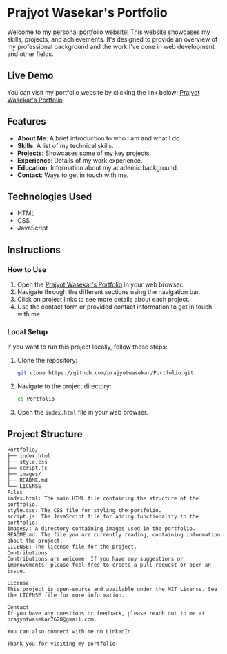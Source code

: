 # Prajyot Wasekar's Portfolio

Welcome to my personal portfolio website! This website showcases my skills, projects, and achievements. It's designed to provide an overview of my professional background and the work I've done in web development and other fields.

## Live Demo

You can visit my portfolio website by clicking the link below:
[Prajyot Wasekar's Portfolio](https://prajyotwasekar.github.io/Portfolio/)

## Features

- **About Me**: A brief introduction to who I am and what I do.
- **Skills**: A list of my technical skills.
- **Projects**: Showcases some of my key projects.
- **Experience**: Details of my work experience.
- **Education**: Information about my academic background.
- **Contact**: Ways to get in touch with me.

## Technologies Used

- HTML
- CSS
- JavaScript

## Instructions

### How to Use

1. Open the [Prajyot Wasekar's Portfolio](https://prajyotwasekar.github.io/Portfolio/) in your web browser.
2. Navigate through the different sections using the navigation bar.
3. Click on project links to see more details about each project.
4. Use the contact form or provided contact information to get in touch with me.

### Local Setup

If you want to run this project locally, follow these steps:

1. Clone the repository:
    ```sh
    git clone https://github.com/prajyotwasekar/Portfolio.git
    ```

2. Navigate to the project directory:
    ```sh
    cd Portfolio
    ```

3. Open the `index.html` file in your web browser.

## Project Structure

```plaintext
Portfolio/
├── index.html
├── style.css
├── script.js
├── images/
├── README.md
└── LICENSE
Files
index.html: The main HTML file containing the structure of the portfolio.
style.css: The CSS file for styling the portfolio.
script.js: The JavaScript file for adding functionality to the portfolio.
images/: A directory containing images used in the portfolio.
README.md: The file you are currently reading, containing information about the project.
LICENSE: The license file for the project.
Contributions
Contributions are welcome! If you have any suggestions or improvements, please feel free to create a pull request or open an issue.

License
This project is open-source and available under the MIT License. See the LICENSE file for more information.

Contact
If you have any questions or feedback, please reach out to me at prajyotwasekar7620@gmail.com.

You can also connect with me on LinkedIn.

Thank you for visiting my portfolio!
